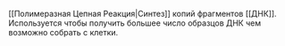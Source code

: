 [[Полимеразная Цепная Реакция|Синтез]] копий фрагментов [[ДНК]]. Используется чтобы получить большее число образцов ДНК чем возможно собрать с клетки.
